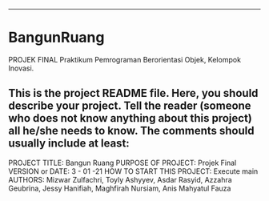 ------------------------------------------------------------------------
# BangunRuang
PROJEK FINAL Praktikum Pemrograman Berorientasi Objek, Kelompok Inovasi.

This is the project README file. Here, you should describe your project.
Tell the reader (someone who does not know anything about this project)
all he/she needs to know. The comments should usually include at least:
------------------------------------------------------------------------

PROJECT TITLE: Bangun Ruang
PURPOSE OF PROJECT: Projek Final
VERSION or DATE: 3 - 01 -21
HOW TO START THIS PROJECT: Execute main
AUTHORS: Mizwar Zulfachri, Toyly Ashyyev, Asdar Rasyid, Azzahra Geubrina, Jessy Hanifiah, Maghfirah Nursiam, Anis Mahyatul Fauza
